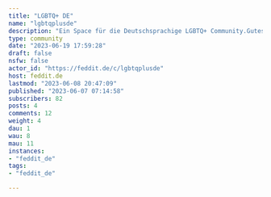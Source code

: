 ```yaml
---
title: "LGBTQ+ DE" 
name: "lgbtqplusde"
description: "Ein Space für die Deutschsprachige LGBTQ+ Community.Gutes Benehmen wird vorausgesetzt, bitte haltet euch daran."
type: community
date: "2023-06-19 17:59:28"
draft: false
nsfw: false
actor_id: "https://feddit.de/c/lgbtqplusde"
host: feddit.de
lastmod: "2023-06-08 20:47:09"
published: "2023-06-07 07:14:58"
subscribers: 82
posts: 4
comments: 12
weight: 4
dau: 1
wau: 8
mau: 11
instances:
- "feddit_de"
tags: 
- "feddit_de"

---
```

